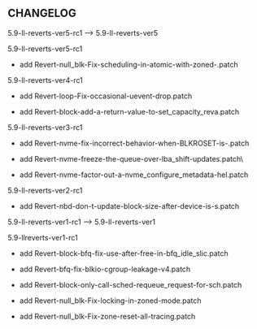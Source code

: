 ## CHANGELOG

5.9-ll-reverts-ver5-rc1 --> 5.9-ll-reverts-ver5

5.9-ll-reverts-ver5-rc1

- add Revert-null_blk-Fix-scheduling-in-atomic-with-zoned-.patch

5.9-ll-reverts-ver4-rc1

- add Revert-loop-Fix-occasional-uevent-drop.patch

- add Revert-block-add-a-return-value-to-set_capacity_reva.patch

5.9-ll-reverts-ver3-rc1

- add Revert-nvme-fix-incorrect-behavior-when-BLKROSET-is-.patch

- add Revert-nvme-freeze-the-queue-over-lba_shift-updates.patch\

- add Revert-nvme-factor-out-a-nvme_configure_metadata-hel.patch

5.9-ll-reverts-ver2-rc1

- add Revert-nbd-don-t-update-block-size-after-device-is-s.patch

5.9-ll-reverts-ver1-rc1 --> 5.9-ll-reverts-ver1

5.9-llreverts-ver1-rc1

- add Revert-block-bfq-fix-use-after-free-in-bfq_idle_slic.patch

- add Revert-bfq-fix-blkio-cgroup-leakage-v4.patch

- add Revert-block-only-call-sched-requeue_request-for-sch.patch

- add Revert-null_blk-Fix-locking-in-zoned-mode.patch

- add Revert-null_blk-Fix-zone-reset-all-tracing.patch
